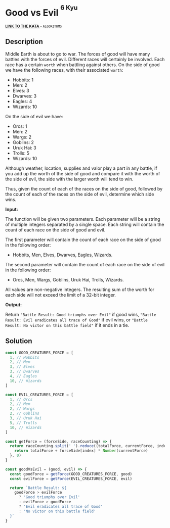<h1>Good vs Evil <sup><sup>6 Kyu</sup></sup></h1>

<sup>
  <a href="https://www.codewars.com/kata/52761ee4cffbc69732000738">
    <strong>LINK TO THE KATA</strong>
  </a> - <code>ALGORITHMS</code>
</sup>

## Description

Middle Earth is about to go to war. The forces of good will have many battles with the forces of evil. Different races will certainly be involved. Each race has a certain `worth` when battling against others. On the side of good we have the following races, with their associated `worth`:

- Hobbits: 1
- Men: 2
- Elves: 3
- Dwarves: 3
- Eagles: 4
- Wizards: 10

On the side of evil we have:

- Orcs: 1
- Men: 2
- Wargs: 2
- Goblins: 2
- Uruk Hai: 3
- Trolls: 5
- Wizards: 10

Although weather, location, supplies and valor play a part in any battle, if you add up the worth of the side of good and compare it with the worth of the side of evil, the side with the larger worth will tend to win.

Thus, given the count of each of the races on the side of good, followed by the count of each of the races on the side of evil, determine which side wins.

**Input:**

The function will be given two parameters. Each parameter will be a string of multiple integers separated by a single space. Each string will contain the count of each race on the side of good and evil.

The first parameter will contain the count of each race on the side of good in the following order:

- Hobbits, Men, Elves, Dwarves, Eagles, Wizards.

The second parameter will contain the count of each race on the side of evil in the following order:

- Orcs, Men, Wargs, Goblins, Uruk Hai, Trolls, Wizards.

All values are non-negative integers. The resulting sum of the worth for each side will not exceed the limit of a 32-bit integer.

**Output:**

Return `"Battle Result: Good triumphs over Evil"` if good wins, `"Battle Result: Evil eradicates all trace of Good"` if evil wins, or `"Battle Result: No victor on this battle field"` if it ends in a tie.

## Solution

```javascript
const GOOD_CREATURES_FORCE = [
  1, // Hobbits
  2, // Men
  3, // Elves
  3, // Dwarves
  4, // Eagles
  10, // Wizards
]

const EVIL_CREATURES_FORCE = [
  1, // Orcs
  2, // Men
  2, // Wargs
  2, // Goblins
  3, // Uruk Hai
  5, // Trolls
  10, // Wizards
]

const getForce = (forceSide, raceCounting) => {
  return raceCounting.split(' ').reduce((totalForce, currentForce, index) => {
    return totalForce + forceSide[index] * Number(currentForce)
  }, 0)
}

const goodVsEvil = (good, evil) => {
  const goodForce = getForce(GOOD_CREATURES_FORCE, good)
  const evilForce = getForce(EVIL_CREATURES_FORCE, evil)

  return `Battle Result: ${
    goodForce > evilForce
      ? 'Good triumphs over Evil'
      : evilForce > goodForce
      ? 'Evil eradicates all trace of Good'
      : 'No victor on this battle field'
  }`
}
```
